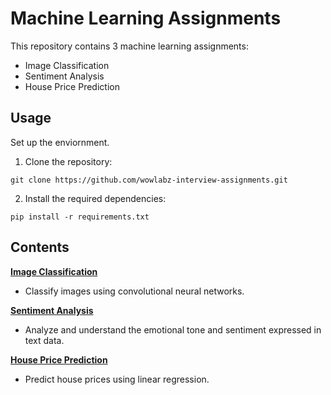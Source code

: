 # Machine Learning Assignments 

This repository contains 3 machine learning assignments:

- Image Classification
- Sentiment Analysis
- House Price Prediction


## Usage
Set up the enviornment.

1. Clone the repository:
```
git clone https://github.com/wowlabz-interview-assignments.git
```
2. Install the required dependencies:
```
pip install -r requirements.txt
```

## Contents

[**Image Classification**](/image_classification/README.md) 
- Classify images using convolutional neural networks. 

[**Sentiment Analysis**](/sentiment_analysis/README.md) 
- Analyze and understand the emotional tone and sentiment expressed in text data.

[**House Price Prediction**](/house_price_prediction/README.md) 
- Predict house prices using linear regression.
